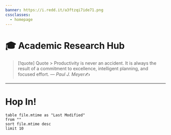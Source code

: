 ```yaml
---
banner: https://i.redd.it/a3ftzqi7ide71.png
cssclasses:
  - homepage
---
```

# 🎓 Academic Research Hub

>[!quote] Quote
	> Productivity is never an accident. It is always the result of a commitment to excellence, intelligent planning, and focused effort.
> &mdash; <cite>Paul J. Meyer</cite>✍️
---
# Hop In!
``` dataview
table file.mtime as "Last Modified"
from ""
sort file.mtime desc
limit 10
```
